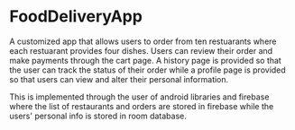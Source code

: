 # FoodDeliveryApp

A customized app that allows users to order from ten restuarants where each restuarant provides four dishes. Users can review their order and make payments through the cart page. A history page is provided so that the user can track the status of their order while a profile page is provided so that users can view and alter their personal information.

This is implemented through the user of android libraries and firebase where the list of restaurants and orders are stored in firebase while the users' personal info is stored in room database.

